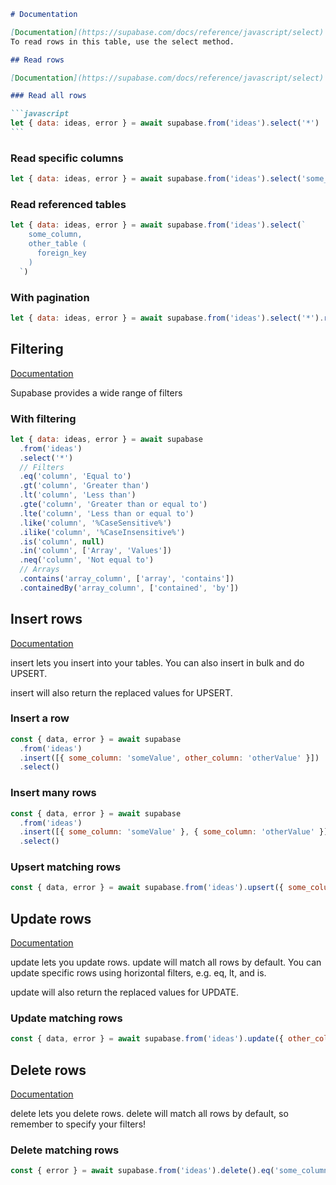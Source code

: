 ````markdown
# Documentation

[Documentation](https://supabase.com/docs/reference/javascript/select)
To read rows in this table, use the select method.

## Read rows

[Documentation](https://supabase.com/docs/reference/javascript/select)

### Read all rows

```javascript
let { data: ideas, error } = await supabase.from('ideas').select('*')
```
````

### Read specific columns

```javascript
let { data: ideas, error } = await supabase.from('ideas').select('some_column,other_column')
```

### Read referenced tables

```javascript
let { data: ideas, error } = await supabase.from('ideas').select(`
    some_column,
    other_table (
      foreign_key
    )
  `)
```

### With pagination

```javascript
let { data: ideas, error } = await supabase.from('ideas').select('*').range(0, 9)
```

## Filtering

[Documentation](https://supabase.com/docs/reference/javascript/select)

Supabase provides a wide range of filters

### With filtering

```javascript
let { data: ideas, error } = await supabase
  .from('ideas')
  .select('*')
  // Filters
  .eq('column', 'Equal to')
  .gt('column', 'Greater than')
  .lt('column', 'Less than')
  .gte('column', 'Greater than or equal to')
  .lte('column', 'Less than or equal to')
  .like('column', '%CaseSensitive%')
  .ilike('column', '%CaseInsensitive%')
  .is('column', null)
  .in('column', ['Array', 'Values'])
  .neq('column', 'Not equal to')
  // Arrays
  .contains('array_column', ['array', 'contains'])
  .containedBy('array_column', ['contained', 'by'])
```

## Insert rows

[Documentation](https://supabase.com/docs/reference/javascript/insert)

insert lets you insert into your tables. You can also insert in bulk and do UPSERT.

insert will also return the replaced values for UPSERT.

### Insert a row

```javascript
const { data, error } = await supabase
  .from('ideas')
  .insert([{ some_column: 'someValue', other_column: 'otherValue' }])
  .select()
```

### Insert many rows

```javascript
const { data, error } = await supabase
  .from('ideas')
  .insert([{ some_column: 'someValue' }, { some_column: 'otherValue' }])
  .select()
```

### Upsert matching rows

```javascript
const { data, error } = await supabase.from('ideas').upsert({ some_column: 'someValue' }).select()
```

## Update rows

[Documentation](https://supabase.com/docs/reference/javascript/update)

update lets you update rows. update will match all rows by default. You can update specific rows using horizontal filters, e.g. eq, lt, and is.

update will also return the replaced values for UPDATE.

### Update matching rows

```javascript
const { data, error } = await supabase.from('ideas').update({ other_column: 'otherValue' }).eq('some_column', 'someValue').select()
```

## Delete rows

[Documentation](https://supabase.com/docs/reference/javascript/delete)

delete lets you delete rows. delete will match all rows by default, so remember to specify your filters!

### Delete matching rows

```javascript
const { error } = await supabase.from('ideas').delete().eq('some_column', 'someValue')
```
